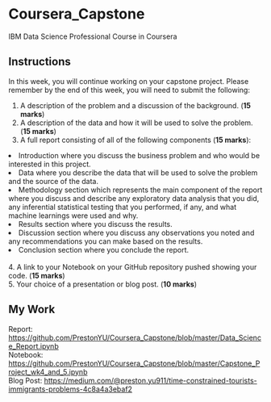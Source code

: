 # Coursera_Capstone
IBM Data Science Professional Course in Coursera

## Instructions
In this week, you will continue working on your capstone project. Please remember by the end of this week, you will need to submit the following:

1. A description of the problem and a discussion of the background. (<strong>15 marks</strong>) <br>
2. A description of the data and how it will be used to solve the problem. (<strong>15 marks</strong>) <br>
3. A full report consisting of all of the following components (<strong>15 marks</strong>):
<li> Introduction where you discuss the business problem and who would be interested in this project. </li> 
<li> Data where you describe the data that will be used to solve the problem and the source of the data. </li>
<li> Methodology section which represents the main component of the report where you discuss and describe any exploratory data analysis that you did, any inferential statistical testing that you performed, if any, and what machine learnings were used and why. </li>
<li> Results section where you discuss the results. </li>
<li> Discussion section where you discuss any observations you noted and any recommendations you can make based on the results. </li>
<li> Conclusion section where you conclude the report. </li>
<br>
4. A link to your Notebook on your GitHub repository pushed showing your code. (<strong>15 marks</strong>)
<br>
5. Your choice of a presentation or blog post. (<strong>10 marks</strong>)
  
<br>

## My Work
Report: https://github.com/PrestonYU/Coursera_Capstone/blob/master/Data_Science_Report.ipynb <br>
Notebook: https://github.com/PrestonYU/Coursera_Capstone/blob/master/Capstone_Project_wk4_and_5.ipynb <br>
Blog Post: https://medium.com/@preston.yu911/time-constrained-tourists-immigrants-problems-4c8a4a3ebaf2 <br>
